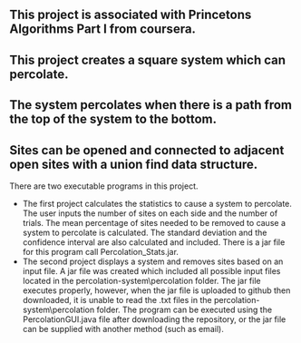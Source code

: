 ## This project is associated with Princetons Algorithms Part I from coursera.
## This project creates a square system which can percolate.
## The system percolates when there is a path from the top of the system to the bottom.
## Sites can be opened and connected to adjacent open sites with a union find data structure.

There are two executable programs in this project. 
  - The first project calculates the statistics to cause a system to percolate. The user inputs the number of sites on each side and the number of trials. The mean percentage of sites needed to be removed to cause a system to percolate is calculated. The standard deviation and the confidence interval are also calculated and included. There is a jar file for this program call Percolation_Stats.jar.
  - The second project displays a system and removes sites based on an input file.  A jar file was created which included all possible input files located in the percolation-system\percolation folder. The jar file executes properly, however, when the jar file is uploaded to github then downloaded, it is unable to read the .txt files in the percolation-system\percolation folder. The program can be executed using the PercolationGUI.java file after downloading the repository, or the jar file can be supplied with another method (such as email).
